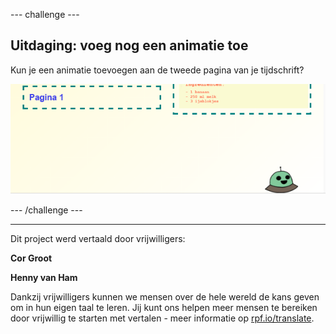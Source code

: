 --- challenge ---

## Uitdaging: voeg nog een animatie toe

Kun je een animatie toevoegen aan de tweede pagina van je tijdschrift?

![screenshot](images/magazine-animation-challenge.png)

--- /challenge ---

***
Dit project werd vertaald door vrijwilligers:

**Cor Groot**

**Henny van Ham**

Dankzij vrijwilligers kunnen we mensen over de hele wereld de kans geven om in hun eigen taal te leren. Jij kunt ons helpen meer mensen te bereiken door vrijwillig te starten met vertalen - meer informatie op [rpf.io/translate](https://rpf.io/translate).